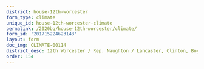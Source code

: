 ```yaml
---
district: house-12th-worcester
form_type: climate
unique_id: house-12th-worcester-climate
permalink: /2020bq/house-12th-worcester/climate/
form_id: '201715224623143'
layout: form
doc_img: CLIMATE-00114
district_desc: 12th Worcester / Rep. Naughton / Lancaster, Clinton, Boyleston
order: 154
---
```

